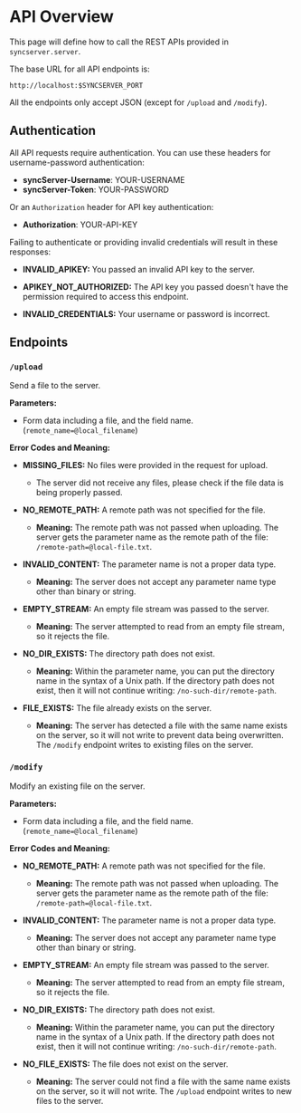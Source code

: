 # API Overview

This page will define how to call the REST APIs provided in `syncserver.server`.

The base URL for all API endpoints is:

```
http://localhost:$SYNCSERVER_PORT
```

All the endpoints only accept JSON (except for `/upload` and `/modify`).

## Authentication

All API requests require authentication. You can use these headers for username-password authentication:

- **syncServer-Username**: YOUR-USERNAME
- **syncServer-Token**: YOUR-PASSWORD

Or an `Authorization` header for API key authentication:

- **Authorization**: YOUR-API-KEY

Failing to authenticate or providing invalid credentials will result in these responses:

- **INVALID_APIKEY:**
  You passed an invalid API key to the server.

- **APIKEY_NOT_AUTHORIZED:**
  The API key you passed doesn't have the permission required to access this endpoint.

- **INVALID_CREDENTIALS:**
  Your username or password is incorrect.

## Endpoints

### `/upload`

Send a file to the server.

**Parameters:**

- Form data including a file, and the field name. (`remote_name=@local_filename`)

**Error Codes and Meaning:**

- **MISSING_FILES:** No files were provided in the request for upload.
    * The server did not receive any files, please check if the file data is being properly passed.

- **NO_REMOTE_PATH:** A remote path was not specified for the file.
  - **Meaning:** The remote path was not passed when uploading. The server gets the parameter name as the remote path of the file: `/remote-path=@local-file.txt`.

- **INVALID_CONTENT:** The parameter name is not a proper data type.
  - **Meaning:** The server does not accept any parameter name type other than binary or string.

- **EMPTY_STREAM:** An empty file stream was passed to the server.
  - **Meaning:** The server attempted to read from an empty file stream, so it rejects the file.

- **NO_DIR_EXISTS:** The directory path does not exist.
  - **Meaning:** Within the parameter name, you can put the directory name in the syntax of a Unix path. If the directory path does not exist, then it will not continue writing: `/no-such-dir/remote-path`.

- **FILE_EXISTS:** The file already exists on the server.
  - **Meaning:** The server has detected a file with the same name exists on the server, so it will not write to prevent data being overwritten. The `/modify` endpoint writes to existing files on the server.

### `/modify`

Modify an existing file on the server.

**Parameters:**

- Form data including a file, and the field name. (`remote_name=@local_filename`)

**Error Codes and Meaning:**

- **NO_REMOTE_PATH:** A remote path was not specified for the file.
  - **Meaning:** The remote path was not passed when uploading. The server gets the parameter name as the remote path of the file: `/remote-path=@local-file.txt`.

- **INVALID_CONTENT:** The parameter name is not a proper data type.
  - **Meaning:** The server does not accept any parameter name type other than binary or string.

- **EMPTY_STREAM:** An empty file stream was passed to the server.
  - **Meaning:** The server attempted to read from an empty file stream, so it rejects the file.

- **NO_DIR_EXISTS:** The directory path does not exist.
  - **Meaning:** Within the parameter name, you can put the directory name in the syntax of a Unix path. If the directory path does not exist, then it will not continue writing: `/no-such-dir/remote-path`.

- **NO_FILE_EXISTS:** The file does not exist on the server.
  - **Meaning:** The server could not find a file with the same name exists on the server, so it will not write. The `/upload` endpoint writes to new files to the server.
